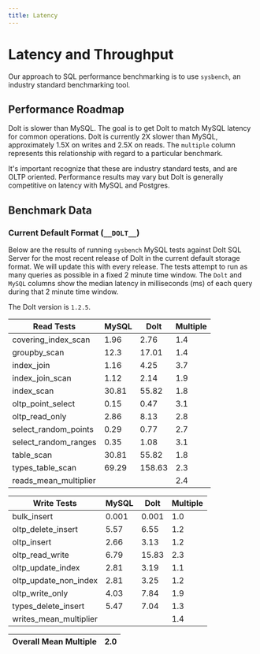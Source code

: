 ```yaml
---
title: Latency
---
```


# Latency and Throughput

Our approach to SQL performance benchmarking is to use `sysbench`, an
industry standard benchmarking tool.

## Performance Roadmap

Dolt is slower than MySQL. The goal is to get Dolt to match 
MySQL latency for common operations. Dolt is currently 2X slower 
than MySQL, approximately 1.5X on writes and 2.5X on reads. The 
`multiple` column represents this relationship with regard to a 
particular benchmark.

It's important recognize that these are industry standard tests, and
are OLTP oriented. Performance results may vary but Dolt is 
generally competitive on latency with MySQL and Postgres.

## Benchmark Data

### Current Default Format (`__DOLT__`)

Below are the results of running `sysbench` MySQL tests against Dolt
SQL Server for the most recent release of Dolt in the current default 
storage format. We will update this with every release. The tests 
attempt to run as many queries as possible in a fixed 2 minute time 
window. The `Dolt` and `MySQL` columns show the median latency in 
milliseconds (ms) of each query during that 2 minute time window.

The Dolt version is `1.2.5`.

<!-- START___DOLT___LATENCY_RESULTS_TABLE -->
|       Read Tests        | MySQL |  Dolt  | Multiple |
|-------------------------|-------|--------|----------|
| covering\_index\_scan   |  1.96 |   2.76 |      1.4 |
| groupby\_scan           |  12.3 |  17.01 |      1.4 |
| index\_join             |  1.16 |   4.25 |      3.7 |
| index\_join\_scan       |  1.12 |   2.14 |      1.9 |
| index\_scan             | 30.81 |  55.82 |      1.8 |
| oltp\_point\_select     |  0.15 |   0.47 |      3.1 |
| oltp\_read\_only        |  2.86 |   8.13 |      2.8 |
| select\_random\_points  |  0.29 |   0.77 |      2.7 |
| select\_random\_ranges  |  0.35 |   1.08 |      3.1 |
| table\_scan             | 30.81 |  55.82 |      1.8 |
| types\_table\_scan      | 69.29 | 158.63 |      2.3 |
| reads\_mean\_multiplier |       |        |      2.4 |

|       Write Tests        | MySQL | Dolt  | Multiple |
|--------------------------|-------|-------|----------|
| bulk\_insert             | 0.001 | 0.001 |      1.0 |
| oltp\_delete\_insert     |  5.57 |  6.55 |      1.2 |
| oltp\_insert             |  2.66 |  3.13 |      1.2 |
| oltp\_read\_write        |  6.79 | 15.83 |      2.3 |
| oltp\_update\_index      |  2.81 |  3.19 |      1.1 |
| oltp\_update\_non\_index |  2.81 |  3.25 |      1.2 |
| oltp\_write\_only        |  4.03 |  7.84 |      1.9 |
| types\_delete\_insert    |  5.47 |  7.04 |      1.3 |
| writes\_mean\_multiplier |       |       |      1.4 |

| Overall Mean Multiple | 2.0 |
|-----------------------|-----|
<!-- END___DOLT___LATENCY_RESULTS_TABLE -->
<br/>
